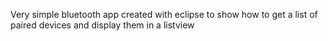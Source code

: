 Very simple bluetooth app created with eclipse to show how to get a list of paired devices and display them in a listview

